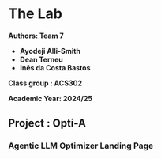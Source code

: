 # The Lab

**Authors: Team 7**

- **Ayodeji Alli-Smith**
- **Dean Terneu**
- **Inês da Costa Bastos**

**Class group : ACS302**

**Academic Year: 2024/25**

## Project : Opti-A

### Agentic LLM Optimizer Landing Page